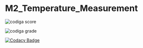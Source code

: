 # M2_Temperature_Measurement

![codiga score](https://api.codiga.io/project/32946/score/svg)

![codiga grade](https://api.codiga.io/project/32946/status/svg)


[![Codacy Badge](https://app.codacy.com/project/badge/Grade/74a281c6645c44aa8e9e253f3ff188c9)](https://www.codacy.com/gh/SrinivasKapu/M2_Temperature_Measurement/dashboard?utm_source=github.com&amp;utm_medium=referral&amp;utm_content=SrinivasKapu/M2_Temperature_Measurement&amp;utm_campaign=Badge_Grade)
